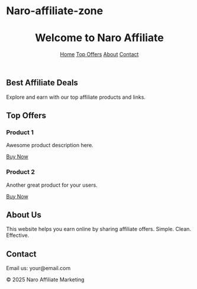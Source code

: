 # Naro-affiliate-zone
<!DOCTYPE html>
<html lang="en">
<head>
  <meta charset="UTF-8">
  <meta name="viewport" content="width=device-width, initial-scale=1">
  <title>Naro Affiliate</title>
  <link rel="stylesheet" href="style.css">
</head>
<body>
  <header>
    <h1>Welcome to Naro Affiliate</h1>
    <nav>
      <a href="#home">Home</a>
      <a href="#offers">Top Offers</a>
      <a href="#about">About</a>
      <a href="#contact">Contact</a>
    </nav>
  </header>

  <section id="home">
    <h2>Best Affiliate Deals</h2>
    <p>Explore and earn with our top affiliate products and links.</p>
  </section>

  <section id="offers">
    <h2>Top Offers</h2>
    <div class="product">
      <h3>Product 1</h3>
      <p>Awesome product description here.</p>
      <a href="https://your-affiliate-link.com" target="_blank">Buy Now</a>
    </div>
    <div class="product">
      <h3>Product 2</h3>
      <p>Another great product for your users.</p>
      <a href="https://your-affiliate-link.com" target="_blank">Buy Now</a>
    </div>
  </section>

  <section id="about">
    <h2>About Us</h2>
    <p>This website helps you earn online by sharing affiliate offers. Simple. Clean. Effective.</p>
  </section>

  <section id="contact">
    <h2>Contact</h2>
    <p>Email us: your@email.com</p>
  </section>

  <footer>
    <p>&copy; 2025 Naro Affiliate Marketing</p>
  </footer>
</body>
</html>

